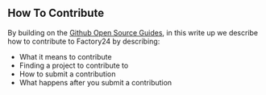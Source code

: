 ## How To Contribute 

By building on the [Github Open Source Guides](https://opensource.guide), in this write up we describe how to contribute to Factory24 by describing:

* What it means to contribute
* Finding a project to contribute to
* How to submit a contribution
* What happens after you submit a contribution

